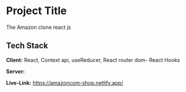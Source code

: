 # Project Title

The Amazon clone react js 
## Tech Stack

**Client:** React, Context api, useReducer, React router dom- React Hooks

**Server:** 

**Live-Link:** https://amazoncom-shop.netlify.app/
